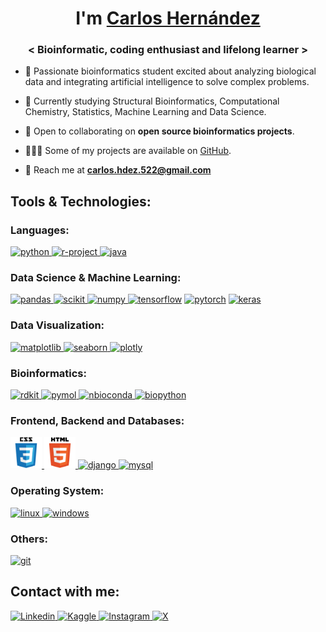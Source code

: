 <h1 align="center">I'm <a href="https://orcid.org/0009-0006-6749-1686"><strong>Carlos Hernández</strong></a></h1>
<h3 align="center">&lt; Bioinformatic, coding enthusiast and lifelong learner &gt;</h3>

- 🧬 Passionate bioinformatics student excited about analyzing biological data and integrating artificial intelligence to solve complex problems.

- 📝 Currently studying Structural Bioinformatics, Computational Chemistry, Statistics, Machine Learning and Data Science.

- 🤝 Open to collaborating on **open source bioinformatics projects**.

- 👨🏽‍💻 Some of my projects are available on [GitHub](https://github.com/carloshdez522/Personal-projects).
  
- 📧 Reach me at [**carlos.hdez.522@gmail.com**](mailto:carlos.hdez.522@gmail.com)


## Tools & Technologies:
### Languages:
<p align="left">
    <a href="https://www.python.org" target="_blank"> <img
            src="https://www.vectorlogo.zone/logos/python/python-icon.svg" alt="python"
            width="50" height="50"/> </a>
   <a href="https://www.r-project.org/" target="_blank"> <img
            src="https://www.vectorlogo.zone/logos/r-project/r-project-icon.svg"
            alt="r-project" width="50" height="50"/> </a>
    <a href="https://www.java.com/" target="_blank"> <img
            src="https://www.vectorlogo.zone/logos/java/java-icon.svg" alt="java"
            width="50" height="50"/> </a>
</p>

### Data Science & Machine Learning:
<p align="left">
    <a href="https://pandas.pydata.org/" target="_blank"> <img
            src="https://www.vectorlogo.zone/logos/usepanda/usepanda-icon.svg"
            alt="pandas" width="50" height="50"/> </a>
    <a href="https://scikit-learn.org/" target="_blank"> <img
            src="https://th.bing.com/th/id/R.09ba0105b3bc11dac5b7c09443812189?rik=7UmhMl5FciECwQ&riu=http%3a%2f%2famueller.github.io%2fsklearn_014_015_pydata%2fsklearn-logo.png&ehk=%2fdoHlCDrKDgQK%2bMOem6eU3lvCRQHqQrt9J%2f3veiO1Pw%3d&risl=&pid=ImgRaw&r=0"
            alt="scikit" width="50" height="50"/> </a>
    <a href="https://numpy.org/" target="_blank"> <img
            src="https://www.vectorlogo.zone/logos/numpy/numpy-icon.svg"
            alt="numpy" width="50" height="50"/> </a>
    <a href="https://www.tensorflow.org/" target="_blank"> <img
            src="https://www.vectorlogo.zone/logos/tensorflow/tensorflow-icon.svg" alt="tensorflow" width="50" height="50"/></a>
    <a href="https://pytorch.org/" target="_blank"> <img
            src="https://www.vectorlogo.zone/logos/pytorch/pytorch-icon.svg" alt="pytorch" width="50" height="50"/></a>
    <a href="https://keras.io/" target="_blank"> <img
            src="https://upload.wikimedia.org/wikipedia/commons/thumb/a/ae/Keras_logo.svg/2048px-Keras_logo.svg.png" alt="keras" width="50" height="50"/></a>
</p>

### Data Visualization:
<p align="left">
    <a href="https://matplotlib.org/" target="_blank"> <img
            src="https://avatars.githubusercontent.com/u/215947?s=200&v=4" alt="matplotlib" width="50"
            height="50"/> </a>
    <a href="https://seaborn.pydata.org/" target="_blank"> <img
            src="https://www.educative.io/api/edpresso/shot/5096396179374080/image/5300591913336832" alt="seaborn" width="50"
            height="50"/> </a>
    <a href="https://plotly.com/python/" target="_blank"> <img
            src="https://avatars.githubusercontent.com/u/5997976?s=200&v=4" alt="plotly" width="50"
            height="50"/> </a>
</p>

### Bioinformatics:
<p align="left">
    <a href="https://www.rdkit.org/docs/GettingStartedInPython.html" target="_blank"> <img
            src="https://avatars.githubusercontent.com/u/2018047?s=200&v=4"
            alt="rdkit" width="50" height="50"/> </a>
    <a href="https://pymol.org/" target="_blank"> <img
            src="https://seeklogo.com/images/P/pymol-logo-D17FF8A6DB-seeklogo.com.png"
            alt="pymol" width="50" height="50"/> </a>
    <a href="https://bioconda.github.io/" target="_blank"> <img
            src="https://avatars.githubusercontent.com/u/14253259?s=200&v=4"
            alt="nbioconda" width="50" height="50"/> </a>
    <a href="https://biopython.org/" target="_blank"> <img
            src="https://avatars.githubusercontent.com/u/54555?s=200&v=4" alt="biopython" width="50" height="50"/></a>
</p>


### Frontend, Backend and Databases:
<p align="left">
    <a href="https://www.w3schools.com/css/" target="_blank"> <img
            src="https://raw.githubusercontent.com/devicons/devicon/master/icons/css3/css3-original-wordmark.svg" alt="css3"
            width="50" height="50"/> </a>
    <a href="https://www.w3.org/html/" target="_blank"> <img
            src="https://raw.githubusercontent.com/devicons/devicon/master/icons/html5/html5-original-wordmark.svg"
            alt="html5" width="50" height="50"/> </a>
    <a href="https://www.djangoproject.com/" target="_blank"> <img
            src="https://www.vectorlogo.zone/logos/djangoproject/djangoproject-icon.svg" alt="django"
            width="50" height="50"/> </a>
    <a href="https://www.mysql.com/" target="_blank"> <img
            src="https://www.vectorlogo.zone/logos/mysql/mysql-icon.svg"
            alt="mysql" width="50" height="50"/> </a>
</p>

### Operating System:
<p align="left">
    <a href="https://www.linux.org/" target="_blank"> <img
            src="https://www.vectorlogo.zone/logos/linux/linux-icon.svg"
            alt="linux" width="50" height="50"/> </a>
    <a href="https://www.microsoft.com/en-us/windows" target="_blank"> <img
            src="https://www.vectorlogo.zone/logos/microsoft/microsoft-icon.svg" alt="windows" width="50" height="50"/></a>
</p>


### Others:
<p align="left">
    <a href="https://git-scm.com/" target="_blank"> <img
            src="https://www.vectorlogo.zone/logos/git-scm/git-scm-icon.svg" alt="git" width="50" height="50"/> </a>
</p>

## Contact with me:
<p align="left">
  <a href="https://www.linkedin.com/in/carlos-hernandez-5199812ba/" target="_blank">
    <img src="https://www.vectorlogo.zone/logos/linkedin/linkedin-icon.svg" alt="Linkedin" width="50" height="50"/>
  </a>
  <a href="https://www.kaggle.com/carloshdez522" target="_blank">
    <img src="https://www.vectorlogo.zone/logos/kaggle/kaggle-icon.svg" alt="Kaggle" width="50" height="50"/>
  </a>
  <a href="https://www.instagram.com/carlos_hdez_oficial/" target="_blank">
    <img src="https://www.vectorlogo.zone/logos/instagram/instagram-icon.svg" alt="Instagram" width="50" height="50"/>
  </a>
  <a href="https://x.com/king_CHdez" target="_blank">
    <img src="https://www.vectorlogo.zone/logos/x/x-icon.svg" alt="X" width="50" height="50"/>
  </a>
</p>
